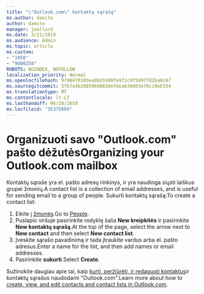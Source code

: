 ```yaml
---
title: "\"Outlook.com\" kontaktų sąrašą"
ms.author: daeite
author: daeite
manager: joallard
ms.date: 3/21/2019
ms.audience: Admin
ms.topic: article
ms.custom:
- "1850"
- "9000258"
ROBOTS: NOINDEX, NOFOLLOW
localization_priority: Normal
ms.openlocfilehash: 979047010dee0bb5908fe9f2c9f5897f82ba0c67
ms.sourcegitcommit: 5fb7a4b28859690020efdea630d03e70cc0e6334
ms.translationtype: MT
ms.contentlocale: lt-LT
ms.lasthandoff: 06/28/2019
ms.locfileid: "35375689"
---
```

# <a name="organizing-your-outlookcom-mailbox"></a><span data-ttu-id="277a0-102">Organizuoti savo "Outlook.com" pašto dėžutės</span><span class="sxs-lookup"><span data-stu-id="277a0-102">Organizing your Outlook.com mailbox</span></span>

<span data-ttu-id="277a0-103">Kontaktų sąraše yra el. pašto adresų rinkinys, ir yra naudinga siųsti laiškus grupei žmonių.</span><span class="sxs-lookup"><span data-stu-id="277a0-103">A contact list is a collection of email addresses, and is useful for sending email to a group of people.</span></span> <span data-ttu-id="277a0-104">Sukurti kontaktų sąrašą:</span><span class="sxs-lookup"><span data-stu-id="277a0-104">To create a contact list:</span></span>

1. <span data-ttu-id="277a0-105">Eikite į [žmonės](https://outlook.live.com/people/).</span><span class="sxs-lookup"><span data-stu-id="277a0-105">Go to [People](https://outlook.live.com/people/).</span></span>
1. <span data-ttu-id="277a0-106">Puslapio viršuje pasirinkite rodyklę šalia **New kreipkitės** ir pasirinkite **New kontaktų sąrašą**.</span><span class="sxs-lookup"><span data-stu-id="277a0-106">At the top of the page, select the arrow next to **New contact** and then select **New contact list**.</span></span>
1. <span data-ttu-id="277a0-107">Įveskite sąrašo pavadinimą ir tada įtraukite vardus arba el. pašto adresus.</span><span class="sxs-lookup"><span data-stu-id="277a0-107">Enter a name for the list, and then add names or email addresses.</span></span>
1. <span data-ttu-id="277a0-108">Pasirinkite **sukurti**.</span><span class="sxs-lookup"><span data-stu-id="277a0-108">Select **Create**.</span></span>

<span data-ttu-id="277a0-109">Sužinokite daugiau apie tai, kaip [kurti, peržiūrėti, ir redaguoti kontaktus](https://support.office.com/article/5b909158-036e-4820-92f7-2a27f57b9f01)ir kontaktų sąrašus naudodami "Outlook.com".</span><span class="sxs-lookup"><span data-stu-id="277a0-109">Learn more about how to [create, view, and edit contacts and contact lists in Outlook.com](https://support.office.com/article/5b909158-036e-4820-92f7-2a27f57b9f01).</span></span>